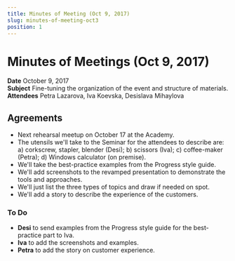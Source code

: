 ```yaml
---
title: Minutes of Meeting (Oct 9, 2017)
slug: minutes-of-meeting-oct3
position: 1
---
```


# Minutes of Meetings (Oct 9, 2017)

**Date** October 9, 2017  
**Subject** Fine-tuning the organization of the event and structure of materials.    
**Attendees** Petra Lazarova, Iva Koevska, Desislava Mihaylova

## Agreements

* Next rehearsal meetup on October 17 at the Academy.
* The utensils we'll take to the Seminar for the attendees to describe are: a) corkscrew, stapler, blender (Desi); b) scissors (Iva); c) coffee-maker (Petra); d) Windows calculator (on premise).
* We'll take the best-practice examples from the Progress style guide.
* We'll add screenshots to the revamped presentation to demonstrate the tools and approaches.  
* We'll just list the three types of topics and draw if needed on spot.  
* We'll add a story to describe the experience of the customers.  

### To Do

* **Desi** to send examples from the Progress style guide for the best-practice part to Iva.
* **Iva** to add the screenshots and examples.
* **Petra** to add the story on customer experience.
